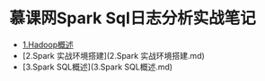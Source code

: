 # 慕课网Spark Sql日志分析实战笔记

* [1.Hadoop概述](1.Hadoop概述.md)
* [2.Spark 实战环境搭建](2.Spark 实战环境搭建.md)
* [3.Spark SQL概述](3.Spark SQL概述.md)